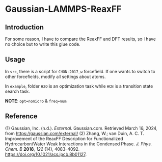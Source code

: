 # Gaussian-LAMMPS-ReaxFF

## Introduction

For some reason, I have to compare the ReaxFF and DFT results, so I have no choice but to write this glue code.

## Usage

In `src`, there is a script for `CHON-2017_w` forcefield. If one wants to switch to other forcefields, modify all settings about atoms.

In `example`, folder `H2O` is an optimization task while `HCN` is a transition state search task.

**NOTE**: `opt=nomicro` & `freq=num`

## Reference

(1) Gaussian, Inc. (n.d.). _External_. Gaussian.com. Retrieved March 16, 2024, from https://gaussian.com/external/
(2) Zhang, W.; van Duin, A. C. T. Improvement of the ReaxFF Description for Functionalized Hydrocarbon/Water Weak Interactions in the Condensed Phase. _J. Phys. Chem. B_ **2018**, _122_ (14), 4083–4092. https://doi.org/10.1021/acs.jpcb.8b01127.
